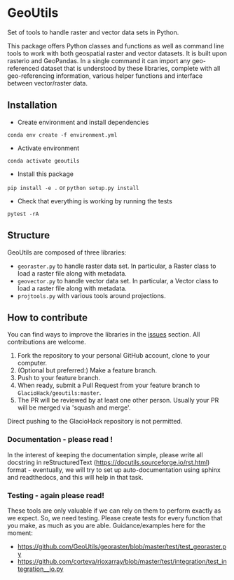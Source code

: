 # GeoUtils
Set of tools to handle raster and vector data sets in Python.

This package offers Python classes and functions as well as command line tools to work with both geospatial raster and vector datasets. It is built upon rasterio and GeoPandas. In a single command it can import any geo-referenced dataset that is understood by these libraries, complete with all geo-referencing information, various helper functions and interface between vector/raster data.


## Installation ##

* Create environment and install dependencies

`conda env create -f environment.yml`

* Activate environment

`conda activate geoutils`

* Install this package

`pip install -e .` or `python setup.py install`

* Check that everything is working by running the tests

`pytest -rA`



## Structure 

GeoUtils are composed of three libraries:
- `georaster.py` to handle raster data set. In particular, a Raster class to load a raster file along with metadata.
- `geovector.py` to handle vector data set. In particular, a Vector class to load a raster file along with metadata.
- `projtools.py` with various tools around projections.

## How to contribute

You can find ways to improve the libraries in the [issues](https://github.com/GlacioHack/GeoUtils/issues) section. All contributions are welcome.

1. Fork the repository to your personal GitHub account, clone to your computer.
2. (Optional but preferred:) Make a feature branch.
3. Push to your feature branch.
4. When ready, submit a Pull Request from your feature branch to `GlacioHack/geoutils:master`. 
5. The PR will be reviewed by at least one other person. Usually your PR will be merged via 'squash and merge'.

Direct pushing to the GlacioHack repository is not permitted.


### Documentation - please read ! ###
In the interest of keeping the documentation simple, please write all docstring in reStructuredText (https://docutils.sourceforge.io/rst.html) format - eventually, we will try to set up auto-documentation using sphinx and readthedocs, and this will help in that task.

### Testing - again please read!
These tools are only valuable if we can rely on them to perform exactly as we expect. So, we need testing. Please create tests for every function that you make, as much as you are able. Guidance/examples here for the moment: 
- https://github.com/GeoUtils/georaster/blob/master/test/test_georaster.py
- https://github.com/corteva/rioxarray/blob/master/test/integration/test_integration__io.py


